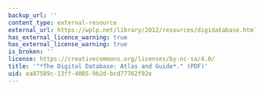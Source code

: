 ```yaml
---
backup_url: ''
content_type: external-resource
external_url: https://wplp.net/library/2012/resources/digidatabase.html
has_external_licence_warning: true
has_external_license_warning: true
is_broken: ''
license: https://creativecommons.org/licenses/by-nc-sa/4.0/
title: '"*The Digital Database: Atlas and Guide*." (PDF)'
uid: ea87589c-13ff-4005-9b2d-bcd77762f92e
---
```

